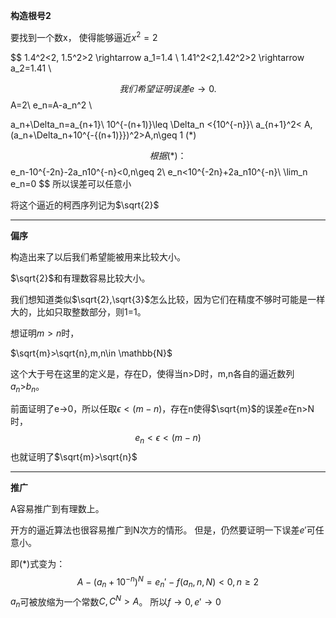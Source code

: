 
**构造根号2**


要找到一个数x，
使得能够逼近$x^2=2$

$$
1.4^2<2, 1.5^2>2 \rightarrow a_1=1.4
\\
1.41^2<2,1.42^2>2 \rightarrow a_2=1.41
\\

$$
我们希望证明误差 e → 0.
$$
A=2\\
e_n=A-a_n^2 \\

a_n+\Delta_n=a_{n+1}\\
10^{-(n+1)}\leq \Delta_n <{10^{-n}}\\
a_{n+1}^2< A,(a_n+\Delta_n+10^{-{(n+1)}})^2>A,n\geq 1  (*)
 

$$
根据(*)：
$$
e_n-10^{-2n}-2a_n10^{-n}<0,n\geq 2\\
e_n<10^{-2n}+2a_n10^{-n}\\
\lim_n e_n=0
$$
所以误差可以任意小

将这个逼近的柯西序列记为$\sqrt{2}$



---
**偏序**

构造出来了以后我们希望能被用来比较大小。

$\sqrt{2}$和有理数容易比较大小。

我们想知道类似$\sqrt{2},\sqrt{3}$怎么比较，因为它们在精度不够时可能是一样大的，比如只取整数部分，则1=1。

想证明$m>n$时，

$\sqrt{m}>\sqrt{n},m,n\in \mathbb{N}$

这个大于号在这里的定义是，存在D，使得当n>D时，m,n各自的逼近数列$a_n$>$b_n$。

前面证明了e→0，所以任取$\epsilon<(m-n)$，存在n使得$\sqrt{m}$的误差$e$在n>N时，
$$e_n<\epsilon<(m-n)$$
也就证明了$\sqrt{m}>\sqrt{n}$

---
**推广**

A容易推广到有理数上。

开方的逼近算法也很容易推广到N次方的情形。
但是，仍然要证明一下误差$e'$可任意小。


即(*)式变为：
$$A-(a_{n}+10^{-n})^{N}=e_n'-f(a_n,n,N)<0,n\geq 2$$
$a_n$可被放缩为一个常数$C,C^N>A$。
所以$f\rightarrow 0,e'\rightarrow 0$

